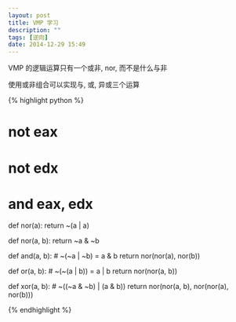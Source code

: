 ```yaml
---
layout: post
title: VMP 学习
description: ""
tags: [逆向]
date: 2014-12-29 15:49
---
```


VMP 的逻辑运算只有一个或非, nor, 而不是什么与非

使用或非组合可以实现与, 或, 异或三个运算

{% highlight python %}

# not eax
# not edx
# and eax, edx

def nor(a):
    return ~(a | a)

def nor(a, b):
    return ~a & ~b

def and(a, b):
    # ~(~a | ~b) = a & b
    return nor(nor(a), nor(b))

def or(a, b):
    # ~(~(a | b)) = a | b
    return nor(nor(a, b))

def xor(a, b):
    # ~((~a & ~b) | (a & b))
    return nor(nor(a, b), nor(nor(a), nor(b)))

{% endhighlight %}
